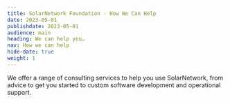 ```yaml
---
title: SolarNetwork Foundation - How We Can Help
date: 2023-05-01
publishdate: 2023-05-01
audience: main
heading: We can help you…
nav: How we can help
hide-date: true
weight: 1
---
```

We offer a range of consulting services to help you use SolarNetwork, from advice to get you started to custom software development and operational support.
